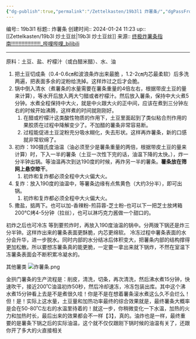 ```yaml
---
{"dg-publish":true,"permalink":"/Zettelkasten/19b3l1 炸薯条/","dgPassFrontmatter":true}
---
```


编号:: 19b3l1
标题:: 炸薯条
创建时间:: 2024-01-24 11:23
up:: [[Zettelkasten/19b3l 炒土豆丝\|19b3l 炒土豆丝]]
来源:: [终极炸薯条指南!!!!!!!!!!!!!!!!!!!!_哔哩哔哩_bilibili](https://www.bilibili.com/video/BV14h411U7oc/?spm_id_from=333.999.0.0&vd_source=bcf798ace50733030b9c7e1fb6a3a349)

---

原料：土豆、盐、柠檬汁（或白醋米醋）、水、油
1. 把土豆切成条（0.4-0.6㎝和波浪条炸出来最脆 ，1.2-2㎝内芯最柔软）后多洗两遍，把表面多余的淀粉给洗掉。这样炸过之后才会脆。
2. 锅中倒入清水（煮薯条的水量需要在薯条重量的4倍左右，根据带皮土豆的量来计算），等水开后放入两大勺醋或者柠檬汁。然后放入薯条，保持中大火煮5分钟。水煮全程保持中大火，就是中火跟大火的正中间，应该在煮到三分钟左右的时候开始沸腾，这样煮的时间就刚刚好。
	1. 在醋或柠檬汁这类酸性物质的作用下，土豆里面起到了类似粘合剂作用的果胶质在过程中降解变少了。不加醋的薯条非常容易断。
	2. 过程能促进土豆淀粉充分吸水糊化，失去形状。这样再炸薯条，新的口感就非常软绵了。
3. 初炸：190摄氏度油温（油必须至少是薯条重量的两倍，根据带皮土豆的量来计算）时，下入一半的薯条（土豆一次性下完的话，油温下降的太快。），炸一分半钟出锅。等油温再次到达190度的时候，再炸另一半的薯条。**薯条放在筛网上悬空晾干**。
	1. 初炸和复炸都必须全程中大火偏大火。
4. 复炸：放入190度的油温中，等薯条边缘有点焦黄色（大约3分半），即可出锅。
	1. 初炸和复炸都必须全程中大火偏大火。
5. 撒盐，掂两下。也可以加-香辣粉-煎蒜蓉-芝士粉-也可以下一把芝士放烤箱200℃烤4-5分钟（拉丝），也可以淋巧克力酱做一个甜口的。

初炸之后也可冷冻
等到要煎炸时，再放入190度油温的锅中。分两拨下锅还是炸三分半钟。这样炸出来的薯条表面更酥脆，内芯更绵软。
冷冻过程中薯条表面的水分会升华，进一步脱水。同时内部的水分结冰后体积变大，把薯条内部的结构撑得更加松散。所以要想冻薯条真的能更脆，一定要一拿出来就下锅炸，不然在室温下冻薯条表面会不断积累冷凝水的。

其他薯类
![炸薯条.png](/img/user/attachment/%E7%82%B8%E8%96%AF%E6%9D%A1.png)

金拱门薯条的生产流程是：削皮，清洗，切条，再次清洗，然后沸水煮15分钟，快速吹干，接近200˚C油温初炸50秒，然后冷却速冻，冷冻包装出库。其中这个沸水煮15分钟看上去是不是煮很久哇！你是不是在想着薯条滚水煮这么久不会烂么！但！是！实际上这水量，土豆量和加热功率最终的综合效果就是，最终薯条大概率是会在50-80˚C左右的水温里待着的！就这一步，你稍微变化一下水温，加热的火力和加热时长，最后出来的效果都会不一样【3】，真的。油炸也是一样，最终重要的是薯条下锅之后的实际油温，这个就不仅仅跟刚下锅时候的油温有关了，还跟你开了多大的火直接相关